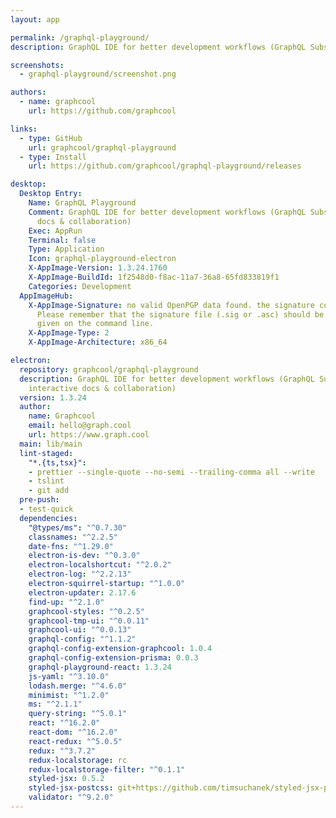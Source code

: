 ```yaml
---
layout: app

permalink: /graphql-playground/
description: GraphQL IDE for better development workflows (GraphQL Subscriptions, interactive docs & collaboration)

screenshots:
  - graphql-playground/screenshot.png

authors:
  - name: graphcool
    url: https://github.com/graphcool

links:
  - type: GitHub
    url: graphcool/graphql-playground
  - type: Install
    url: https://github.com/graphcool/graphql-playground/releases

desktop:
  Desktop Entry:
    Name: GraphQL Playground
    Comment: GraphQL IDE for better development workflows (GraphQL Subscriptions, interactive
      docs & collaboration)
    Exec: AppRun
    Terminal: false
    Type: Application
    Icon: graphql-playground-electron
    X-AppImage-Version: 1.3.24.1760
    X-AppImage-BuildId: 1f2548d0-f8ac-11a7-36a8-65fd833819f1
    Categories: Development
  AppImageHub:
    X-AppImage-Signature: no valid OpenPGP data found. the signature could not be verified.
      Please remember that the signature file (.sig or .asc) should be the first file
      given on the command line.
    X-AppImage-Type: 2
    X-AppImage-Architecture: x86_64

electron:
  repository: graphcool/graphql-playground
  description: GraphQL IDE for better development workflows (GraphQL Subscriptions,
    interactive docs & collaboration)
  version: 1.3.24
  author:
    name: Graphcool
    email: hello@graph.cool
    url: https://www.graph.cool
  main: lib/main
  lint-staged:
    "*.{ts,tsx}":
    - prettier --single-quote --no-semi --trailing-comma all --write
    - tslint
    - git add
  pre-push:
  - test-quick
  dependencies:
    "@types/ms": "^0.7.30"
    classnames: "^2.2.5"
    date-fns: "^1.29.0"
    electron-is-dev: "^0.3.0"
    electron-localshortcut: "^2.0.2"
    electron-log: "^2.2.13"
    electron-squirrel-startup: "^1.0.0"
    electron-updater: 2.17.6
    find-up: "^2.1.0"
    graphcool-styles: "^0.2.5"
    graphcool-tmp-ui: "^0.0.11"
    graphcool-ui: "^0.0.13"
    graphql-config: "^1.1.2"
    graphql-config-extension-graphcool: 1.0.4
    graphql-config-extension-prisma: 0.0.3
    graphql-playground-react: 1.3.24
    js-yaml: "^3.10.0"
    lodash.merge: "^4.6.0"
    minimist: "^1.2.0"
    ms: "^2.1.1"
    query-string: "^5.0.1"
    react: "^16.2.0"
    react-dom: "^16.2.0"
    react-redux: "^5.0.5"
    redux: "^3.7.2"
    redux-localstorage: rc
    redux-localstorage-filter: "^0.1.1"
    styled-jsx: 0.5.2
    styled-jsx-postcss: git+https://github.com/timsuchanek/styled-jsx-postcss#build3
    validator: "^9.2.0"
---
```

